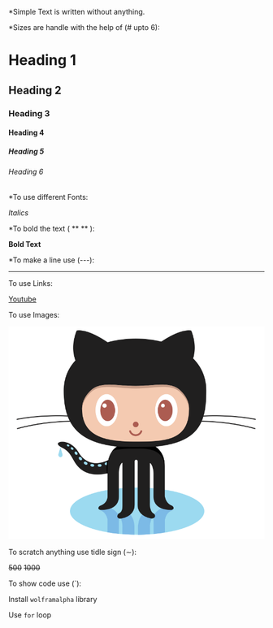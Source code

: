 *Simple Text is written without anything.


*Sizes are handle with the help of (# upto 6):

# Heading 1
## Heading 2
### Heading 3
#### Heading 4
##### Heading 5
###### Heading 6


*To use different Fonts:

_Italics_


*To bold the text ( ** ** ):

**Bold Text**


*To make a line use (---):

---


To use Links:

[Youtube](https://www.youtube.com/ "Youtube")


To use Images:

![Images](Github.png "Github")


To scratch anything use tidle sign (∼): 

~~500~~ 
~~1000~~


To show code use (`):

Install `wolframalpha` library

Use `for` loop